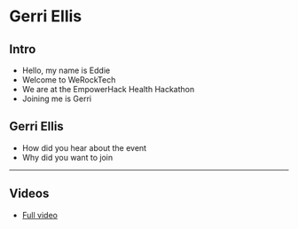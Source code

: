 # Gerri Ellis

## Intro

* Hello, my name is Eddie
* Welcome to WeRockTech
* We are at the EmpowerHack Health Hackathon
* Joining me is Gerri

## Gerri Ellis

* How did you hear about the event
* Why did you want to join

---

## Videos

* [Full video](http://werocktech.com/2016/03/01/Gerry-Ellis.html)
